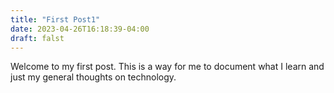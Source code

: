 ```yaml
---
title: "First Post1"
date: 2023-04-26T16:18:39-04:00
draft: falst
---
```


Welcome to my first post.  This is a way for me to document what I learn and just my general thoughts on technology.
